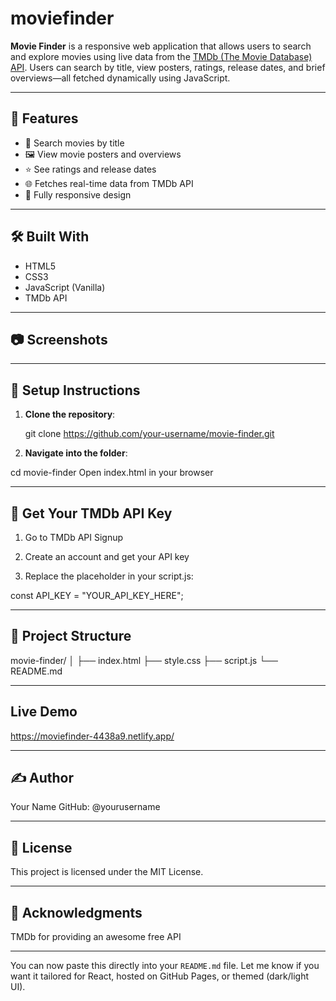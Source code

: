 # moviefinder

**Movie Finder** is a responsive web application that allows users to search and explore movies using live data from the [TMDb (The Movie Database) API](https://www.themoviedb.org/documentation/api). Users can search by title, view posters, ratings, release dates, and brief overviews—all fetched dynamically using JavaScript.

---

## 🚀 Features

- 🔎 Search movies by title
- 🖼️ View movie posters and overviews
- ⭐ See ratings and release dates
- 🌐 Fetches real-time data from TMDb API
- 📱 Fully responsive design

---

## 🛠️ Built With

- HTML5
- CSS3
- JavaScript (Vanilla)
- TMDb API

---

## 📷 Screenshots



---

## 🔧 Setup Instructions

1. **Clone the repository**:
  
   git clone https://github.com/your-username/movie-finder.git
2. **Navigate into the folder**:


cd movie-finder
Open index.html in your browser

---
##  🔑 Get Your TMDb API Key
1. Go to TMDb API Signup

2. Create an account and get your API key

3. Replace the placeholder in your script.js:

const API_KEY = "YOUR_API_KEY_HERE";

---
## 📁 Project Structure

movie-finder/
│
├── index.html
├── style.css
├── script.js
└── README.md

---

## Live Demo
https://moviefinder-4438a9.netlify.app/

---
## ✍️ Author
Your Name
GitHub: @yourusername

---
## 📄 License
This project is licensed under the MIT License.

---
## 🙏 Acknowledgments
TMDb for providing an awesome free API

---

You can now paste this directly into your `README.md` file. Let me know if you want it tailored for React, hosted on GitHub Pages, or themed (dark/light UI).
